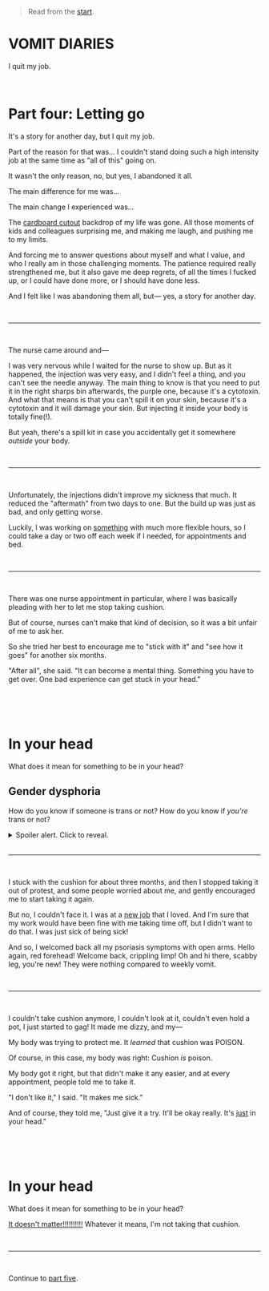 > Read from the [start](https://www.todepond.com/wikiblogarden/health/vomit/diaries/).

# VOMIT DIARIES

I quit my job.

<br>

# Part four: Letting go

It's a story for another day, but I quit my job.

Part of the reason for that was... I couldn't stand doing such a high intensity job at the same time as "all of this" going on.

It wasn't the only reason, no, but yes, I abandoned it all. 

The main difference for me was...

The main change I experienced was...

The [cardboard cutout](https://www.todepond.com/wikiblogarden/london/cardboard/cutouts/) backdrop of my life was gone. All those moments of kids and colleagues surprising me, and making me laugh, and pushing me to my limits. 

And forcing me to answer questions about myself and what I value, and who I really am in those challenging moments. The patience required really strengthened me, but it also gave me deep regrets, of all the times I fucked up, or I could have done more, or I should have done less. 

And I felt like I was abandoning them all, but— yes, a story for another day. 

<br>

<hr>

<br>

The nurse came around and—

I was very nervous while I waited for the nurse to show up. But as it happened, the injection was very easy, and I didn't feel a thing, and you can't see the needle anyway. The main thing to know is that you need to put it in the right sharps bin afterwards, the purple one, because it's a cytotoxin. And what that means is that you can't spill it on your skin, because it's a cytotoxin and it will damage your skin. But injecting it inside your body is totally fine(!).

But yeah, there's a spill kit in case you accidentally get it somewhere *outside* your body.

<br>

<hr>

<br>

Unfortunately, the injections didn't improve my sickness that much. It reduced the "aftermath" from two days to one. But the build up was just as bad, and only getting worse.

Luckily, I was working on [something](https://www.youtube.com/watch?v=ecCVor7mJ6o) with much more flexible hours, so I could take a day or two off each week if I needed, for appointments and bed.

<br>

<hr>

<br>

There was one nurse appointment in particular, where I was basically pleading with her to let me stop taking cushion.

But of course, nurses can't make that kind of decision, so it was a bit unfair of me to ask her.

So she tried her best to encourage me to "stick with it" and "see how it goes" for another six months. 

"After all", she said. "It can become a mental thing. Something you have to get over. One bad experience can get stuck in your head."

<br>

<br>

<br>

# In your head

What does it mean for something to be in your head? 

## Gender dysphoria

How do you know if someone is trans or not? How do you know if *you're* trans or not? 

<details>
<summary>
Spoiler alert. Click to reveal.
</summary>
Being trans is something that you feel in your head. And that doesn't make it any less real.

Anyone who says otherwise is a...
<br>

<details><summary>Spoiler alert. Click to reveal.</summary>Gatekeeping piece of shit.</details>
</details>

<br>

<hr>

<br>

I stuck with the cushion for about three months, and then I stopped taking it out of protest, and some people worried about me, and gently encouraged me to start taking it again. 

But no, I couldn't face it. I was at a [new job](https://tldraw.com) that I loved. And I'm sure that my work would have been fine with me taking time off, but I didn't want to do that. I was just sick of being sick!

And so, I welcomed back all my psoriasis symptoms with open arms. Hello again, red forehead! Welcome back, crippling limp! Oh and hi there, scabby leg, you're new! They were nothing compared to weekly vomit. 

<br>

<hr>

<br>

I couldn't take cushion anymore, I couldn't look at it, couldn't even hold a pot, I just started to gag! It made me dizzy, and my—

My body was trying to protect me. It *learned* that cushion was POISON.

Of course, in this case, my body was right: Cushion *is* poison.

My body got it right, but that didn't make it any easier, and at every appointment, people told me to take it.

"I don't like it," I said. "It makes me sick."

And of course, they told me, "Just give it a try. It'll be okay really. It's [just](https://www.todepond.com/wikiblogarden/better-computing/just/) in your head."

<br>

<br>

<br>

# In your head

What does it mean for something to be in your head?

[It doesn't matter!!!!!!!!!!](https://www.todepond.com/report/definitions-that-dont-matter/) Whatever it means, I'm not taking that cushion.

<br>

<hr>

<br>

Continue to [part five](https://www.todepond.com/wikiblogarden/health/vomit/diaries/sunset-glasses).
